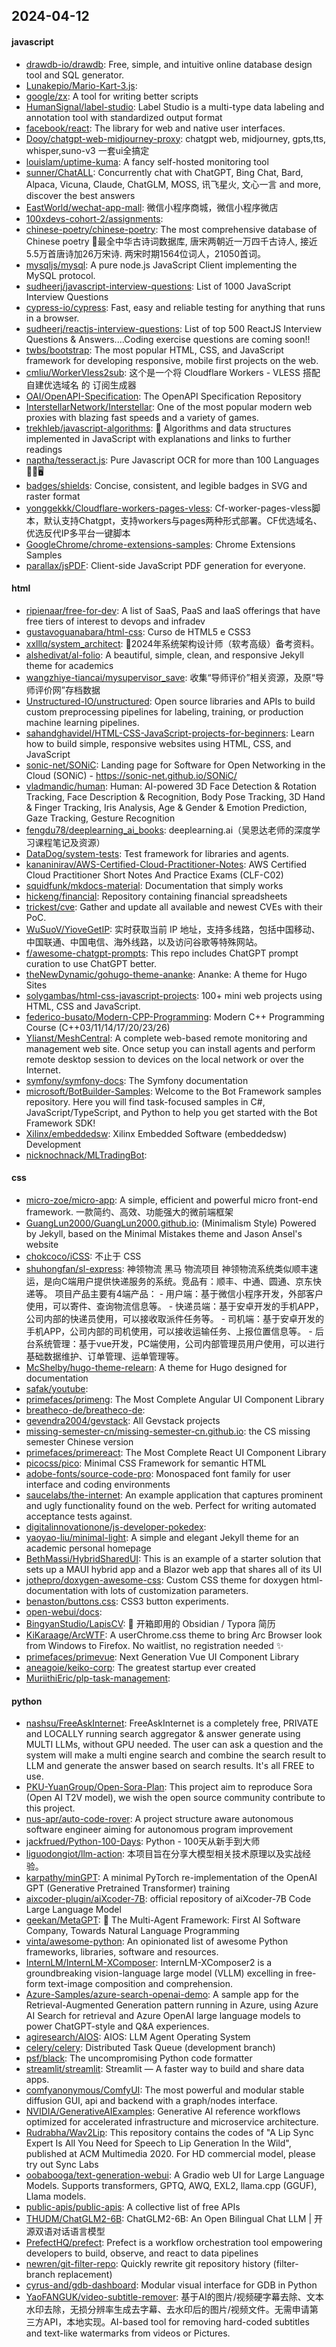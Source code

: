 ## 2024-04-12

#### javascript
* [drawdb-io/drawdb](https://github.com/drawdb-io/drawdb): Free, simple, and intuitive online database design tool and SQL generator.
* [Lunakepio/Mario-Kart-3.js](https://github.com/Lunakepio/Mario-Kart-3.js): 
* [google/zx](https://github.com/google/zx): A tool for writing better scripts
* [HumanSignal/label-studio](https://github.com/HumanSignal/label-studio): Label Studio is a multi-type data labeling and annotation tool with standardized output format
* [facebook/react](https://github.com/facebook/react): The library for web and native user interfaces.
* [Dooy/chatgpt-web-midjourney-proxy](https://github.com/Dooy/chatgpt-web-midjourney-proxy): chatgpt web, midjourney, gpts,tts, whisper,suno-v3 一套ui全搞定
* [louislam/uptime-kuma](https://github.com/louislam/uptime-kuma): A fancy self-hosted monitoring tool
* [sunner/ChatALL](https://github.com/sunner/ChatALL): Concurrently chat with ChatGPT, Bing Chat, Bard, Alpaca, Vicuna, Claude, ChatGLM, MOSS, 讯飞星火, 文心一言 and more, discover the best answers
* [EastWorld/wechat-app-mall](https://github.com/EastWorld/wechat-app-mall): 微信小程序商城，微信小程序微店
* [100xdevs-cohort-2/assignments](https://github.com/100xdevs-cohort-2/assignments): 
* [chinese-poetry/chinese-poetry](https://github.com/chinese-poetry/chinese-poetry): The most comprehensive database of Chinese poetry 🧶最全中华古诗词数据库, 唐宋两朝近一万四千古诗人, 接近5.5万首唐诗加26万宋诗. 两宋时期1564位词人，21050首词。
* [mysqljs/mysql](https://github.com/mysqljs/mysql): A pure node.js JavaScript Client implementing the MySQL protocol.
* [sudheerj/javascript-interview-questions](https://github.com/sudheerj/javascript-interview-questions): List of 1000 JavaScript Interview Questions
* [cypress-io/cypress](https://github.com/cypress-io/cypress): Fast, easy and reliable testing for anything that runs in a browser.
* [sudheerj/reactjs-interview-questions](https://github.com/sudheerj/reactjs-interview-questions): List of top 500 ReactJS Interview Questions & Answers....Coding exercise questions are coming soon!!
* [twbs/bootstrap](https://github.com/twbs/bootstrap): The most popular HTML, CSS, and JavaScript framework for developing responsive, mobile first projects on the web.
* [cmliu/WorkerVless2sub](https://github.com/cmliu/WorkerVless2sub): 这个是一个将 Cloudflare Workers - VLESS 搭配 自建优选域名 的 订阅生成器
* [OAI/OpenAPI-Specification](https://github.com/OAI/OpenAPI-Specification): The OpenAPI Specification Repository
* [InterstellarNetwork/Interstellar](https://github.com/InterstellarNetwork/Interstellar): One of the most popular modern web proxies with blazing fast speeds and a variety of games.
* [trekhleb/javascript-algorithms](https://github.com/trekhleb/javascript-algorithms): 📝 Algorithms and data structures implemented in JavaScript with explanations and links to further readings
* [naptha/tesseract.js](https://github.com/naptha/tesseract.js): Pure Javascript OCR for more than 100 Languages 📖🎉🖥
* [badges/shields](https://github.com/badges/shields): Concise, consistent, and legible badges in SVG and raster format
* [yonggekkk/Cloudflare-workers-pages-vless](https://github.com/yonggekkk/Cloudflare-workers-pages-vless): Cf-worker-pages-vless脚本，默认支持Chatgpt，支持workers与pages两种形式部署。CF优选域名、优选反代IP多平台一键脚本
* [GoogleChrome/chrome-extensions-samples](https://github.com/GoogleChrome/chrome-extensions-samples): Chrome Extensions Samples
* [parallax/jsPDF](https://github.com/parallax/jsPDF): Client-side JavaScript PDF generation for everyone.

#### html
* [ripienaar/free-for-dev](https://github.com/ripienaar/free-for-dev): A list of SaaS, PaaS and IaaS offerings that have free tiers of interest to devops and infradev
* [gustavoguanabara/html-css](https://github.com/gustavoguanabara/html-css): Curso de HTML5 e CSS3
* [xxlllq/system_architect](https://github.com/xxlllq/system_architect): 💯2024年系统架构设计师（软考高级）备考资料。
* [alshedivat/al-folio](https://github.com/alshedivat/al-folio): A beautiful, simple, clean, and responsive Jekyll theme for academics
* [wangzhiye-tiancai/mysupervisor_save](https://github.com/wangzhiye-tiancai/mysupervisor_save): 收集“导师评价”相关资源，及原“导师评价网”存档数据
* [Unstructured-IO/unstructured](https://github.com/Unstructured-IO/unstructured): Open source libraries and APIs to build custom preprocessing pipelines for labeling, training, or production machine learning pipelines.
* [sahandghavidel/HTML-CSS-JavaScript-projects-for-beginners](https://github.com/sahandghavidel/HTML-CSS-JavaScript-projects-for-beginners): Learn how to build simple, responsive websites using HTML, CSS, and JavaScript
* [sonic-net/SONiC](https://github.com/sonic-net/SONiC): Landing page for Software for Open Networking in the Cloud (SONiC) - https://sonic-net.github.io/SONiC/
* [vladmandic/human](https://github.com/vladmandic/human): Human: AI-powered 3D Face Detection & Rotation Tracking, Face Description & Recognition, Body Pose Tracking, 3D Hand & Finger Tracking, Iris Analysis, Age & Gender & Emotion Prediction, Gaze Tracking, Gesture Recognition
* [fengdu78/deeplearning_ai_books](https://github.com/fengdu78/deeplearning_ai_books): deeplearning.ai（吴恩达老师的深度学习课程笔记及资源）
* [DataDog/system-tests](https://github.com/DataDog/system-tests): Test framework for libraries and agents.
* [kananinirav/AWS-Certified-Cloud-Practitioner-Notes](https://github.com/kananinirav/AWS-Certified-Cloud-Practitioner-Notes): AWS Certified Cloud Practitioner Short Notes And Practice Exams (CLF-C02)
* [squidfunk/mkdocs-material](https://github.com/squidfunk/mkdocs-material): Documentation that simply works
* [hickeng/financial](https://github.com/hickeng/financial): Repository containing financial spreadsheets
* [trickest/cve](https://github.com/trickest/cve): Gather and update all available and newest CVEs with their PoC.
* [WuSuoV/YioveGetIP](https://github.com/WuSuoV/YioveGetIP): 实时获取当前 IP 地址，支持多线路，包括中国移动、中国联通、中国电信、海外线路，以及访问谷歌等特殊网站。
* [f/awesome-chatgpt-prompts](https://github.com/f/awesome-chatgpt-prompts): This repo includes ChatGPT prompt curation to use ChatGPT better.
* [theNewDynamic/gohugo-theme-ananke](https://github.com/theNewDynamic/gohugo-theme-ananke): Ananke: A theme for Hugo Sites
* [solygambas/html-css-javascript-projects](https://github.com/solygambas/html-css-javascript-projects): 100+ mini web projects using HTML, CSS and JavaScript.
* [federico-busato/Modern-CPP-Programming](https://github.com/federico-busato/Modern-CPP-Programming): Modern C++ Programming Course (C++03/11/14/17/20/23/26)
* [Ylianst/MeshCentral](https://github.com/Ylianst/MeshCentral): A complete web-based remote monitoring and management web site. Once setup you can install agents and perform remote desktop session to devices on the local network or over the Internet.
* [symfony/symfony-docs](https://github.com/symfony/symfony-docs): The Symfony documentation
* [microsoft/BotBuilder-Samples](https://github.com/microsoft/BotBuilder-Samples): Welcome to the Bot Framework samples repository. Here you will find task-focused samples in C#, JavaScript/TypeScript, and Python to help you get started with the Bot Framework SDK!
* [Xilinx/embeddedsw](https://github.com/Xilinx/embeddedsw): Xilinx Embedded Software (embeddedsw) Development
* [nicknochnack/MLTradingBot](https://github.com/nicknochnack/MLTradingBot): 

#### css
* [micro-zoe/micro-app](https://github.com/micro-zoe/micro-app): A simple, efficient and powerful micro front-end framework. 一款简约、高效、功能强大的微前端框架
* [GuangLun2000/GuangLun2000.github.io](https://github.com/GuangLun2000/GuangLun2000.github.io): (Minimalism Style) Powered by Jekyll, based on the Minimal Mistakes theme and Jason Ansel's website
* [chokcoco/iCSS](https://github.com/chokcoco/iCSS): 不止于 CSS
* [shuhongfan/sl-express](https://github.com/shuhongfan/sl-express): 神领物流 黑马 物流项目 神领物流系统类似顺丰速运，是向C端用户提供快递服务的系统。竞品有：顺丰、中通、圆通、京东快递等。 项目产品主要有4端产品： - 用户端：基于微信小程序开发，外部客户使用，可以寄件、查询物流信息等。 - 快递员端：基于安卓开发的手机APP，公司内部的快递员使用，可以接收取派件任务等。 - 司机端：基于安卓开发的手机APP，公司内部的司机使用，可以接收运输任务、上报位置信息等。 - 后台系统管理：基于vue开发，PC端使用，公司内部管理员用户使用，可以进行基础数据维护、订单管理、运单管理等。
* [McShelby/hugo-theme-relearn](https://github.com/McShelby/hugo-theme-relearn): A theme for Hugo designed for documentation
* [safak/youtube](https://github.com/safak/youtube): 
* [primefaces/primeng](https://github.com/primefaces/primeng): The Most Complete Angular UI Component Library
* [breatheco-de/breatheco-de](https://github.com/breatheco-de/breatheco-de): 
* [gevendra2004/gevstack](https://github.com/gevendra2004/gevstack): All Gevstack projects
* [missing-semester-cn/missing-semester-cn.github.io](https://github.com/missing-semester-cn/missing-semester-cn.github.io): the CS missing semester Chinese version
* [primefaces/primereact](https://github.com/primefaces/primereact): The Most Complete React UI Component Library
* [picocss/pico](https://github.com/picocss/pico): Minimal CSS Framework for semantic HTML
* [adobe-fonts/source-code-pro](https://github.com/adobe-fonts/source-code-pro): Monospaced font family for user interface and coding environments
* [saucelabs/the-internet](https://github.com/saucelabs/the-internet): An example application that captures prominent and ugly functionality found on the web. Perfect for writing automated acceptance tests against.
* [digitalinnovationone/js-developer-pokedex](https://github.com/digitalinnovationone/js-developer-pokedex): 
* [yaoyao-liu/minimal-light](https://github.com/yaoyao-liu/minimal-light): A simple and elegant Jekyll theme for an academic personal homepage
* [BethMassi/HybridSharedUI](https://github.com/BethMassi/HybridSharedUI): This is an example of a starter solution that sets up a MAUI hybrid app and a Blazor web app that shares all of its UI
* [jothepro/doxygen-awesome-css](https://github.com/jothepro/doxygen-awesome-css): Custom CSS theme for doxygen html-documentation with lots of customization parameters.
* [benaston/buttons.css](https://github.com/benaston/buttons.css): CSS3 button experiments.
* [open-webui/docs](https://github.com/open-webui/docs): 
* [BingyanStudio/LapisCV](https://github.com/BingyanStudio/LapisCV): 📃 开箱即用的 Obsidian / Typora 简历
* [KiKaraage/ArcWTF](https://github.com/KiKaraage/ArcWTF): A userChrome.css theme to bring Arc Browser look from Windows to Firefox. No waitlist, no registration needed ✨
* [primefaces/primevue](https://github.com/primefaces/primevue): Next Generation Vue UI Component Library
* [aneagoie/keiko-corp](https://github.com/aneagoie/keiko-corp): The greatest startup ever created
* [MuriithiEric/plp-task-management](https://github.com/MuriithiEric/plp-task-management): 

#### python
* [nashsu/FreeAskInternet](https://github.com/nashsu/FreeAskInternet): FreeAskInternet is a completely free, PRIVATE and LOCALLY running search aggregator & answer generate using MULTI LLMs, without GPU needed. The user can ask a question and the system will make a multi engine search and combine the search result to LLM and generate the answer based on search results. It's all FREE to use.
* [PKU-YuanGroup/Open-Sora-Plan](https://github.com/PKU-YuanGroup/Open-Sora-Plan): This project aim to reproduce Sora (Open AI T2V model), we wish the open source community contribute to this project.
* [nus-apr/auto-code-rover](https://github.com/nus-apr/auto-code-rover): A project structure aware autonomous software engineer aiming for autonomous program improvement
* [jackfrued/Python-100-Days](https://github.com/jackfrued/Python-100-Days): Python - 100天从新手到大师
* [liguodongiot/llm-action](https://github.com/liguodongiot/llm-action): 本项目旨在分享大模型相关技术原理以及实战经验。
* [karpathy/minGPT](https://github.com/karpathy/minGPT): A minimal PyTorch re-implementation of the OpenAI GPT (Generative Pretrained Transformer) training
* [aixcoder-plugin/aiXcoder-7B](https://github.com/aixcoder-plugin/aiXcoder-7B): official repository of aiXcoder-7B Code Large Language Model
* [geekan/MetaGPT](https://github.com/geekan/MetaGPT): 🌟 The Multi-Agent Framework: First AI Software Company, Towards Natural Language Programming
* [vinta/awesome-python](https://github.com/vinta/awesome-python): An opinionated list of awesome Python frameworks, libraries, software and resources.
* [InternLM/InternLM-XComposer](https://github.com/InternLM/InternLM-XComposer): InternLM-XComposer2 is a groundbreaking vision-language large model (VLLM) excelling in free-form text-image composition and comprehension.
* [Azure-Samples/azure-search-openai-demo](https://github.com/Azure-Samples/azure-search-openai-demo): A sample app for the Retrieval-Augmented Generation pattern running in Azure, using Azure AI Search for retrieval and Azure OpenAI large language models to power ChatGPT-style and Q&A experiences.
* [agiresearch/AIOS](https://github.com/agiresearch/AIOS): AIOS: LLM Agent Operating System
* [celery/celery](https://github.com/celery/celery): Distributed Task Queue (development branch)
* [psf/black](https://github.com/psf/black): The uncompromising Python code formatter
* [streamlit/streamlit](https://github.com/streamlit/streamlit): Streamlit — A faster way to build and share data apps.
* [comfyanonymous/ComfyUI](https://github.com/comfyanonymous/ComfyUI): The most powerful and modular stable diffusion GUI, api and backend with a graph/nodes interface.
* [NVIDIA/GenerativeAIExamples](https://github.com/NVIDIA/GenerativeAIExamples): Generative AI reference workflows optimized for accelerated infrastructure and microservice architecture.
* [Rudrabha/Wav2Lip](https://github.com/Rudrabha/Wav2Lip): This repository contains the codes of "A Lip Sync Expert Is All You Need for Speech to Lip Generation In the Wild", published at ACM Multimedia 2020. For HD commercial model, please try out Sync Labs
* [oobabooga/text-generation-webui](https://github.com/oobabooga/text-generation-webui): A Gradio web UI for Large Language Models. Supports transformers, GPTQ, AWQ, EXL2, llama.cpp (GGUF), Llama models.
* [public-apis/public-apis](https://github.com/public-apis/public-apis): A collective list of free APIs
* [THUDM/ChatGLM2-6B](https://github.com/THUDM/ChatGLM2-6B): ChatGLM2-6B: An Open Bilingual Chat LLM | 开源双语对话语言模型
* [PrefectHQ/prefect](https://github.com/PrefectHQ/prefect): Prefect is a workflow orchestration tool empowering developers to build, observe, and react to data pipelines
* [newren/git-filter-repo](https://github.com/newren/git-filter-repo): Quickly rewrite git repository history (filter-branch replacement)
* [cyrus-and/gdb-dashboard](https://github.com/cyrus-and/gdb-dashboard): Modular visual interface for GDB in Python
* [YaoFANGUK/video-subtitle-remover](https://github.com/YaoFANGUK/video-subtitle-remover): 基于AI的图片/视频硬字幕去除、文本水印去除，无损分辨率生成去字幕、去水印后的图片/视频文件。无需申请第三方API，本地实现。AI-based tool for removing hard-coded subtitles and text-like watermarks from videos or Pictures.
